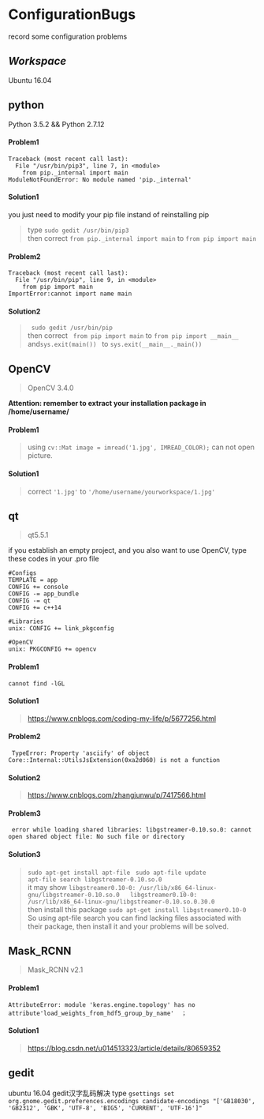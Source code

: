 # ConfigurationBugs
record some configuration problems 
## *Workspace*  
Ubuntu 16.04  

## python  
Python 3.5.2 && Python 2.7.12  
#### Problem1
```
Traceback (most recent call last):
  File "/usr/bin/pip3", line 7, in <module>
    from pip._internal import main
ModuleNotFoundError: No module named 'pip._internal'
```
#### Solution1
you just need to modify your pip file instand of reinstalling pip
> type ` sudo gedit /usr/bin/pip3 `   
> then correct ` from pip._internal import main ` to `from pip import main `  
#### Problem2
```
Traceback (most recent call last):
  File "/usr/bin/pip", line 9, in <module>
    from pip import main
ImportError:cannot import name main
```
#### Solution2
> ` sudo gedit /usr/bin/pip`  
> then correct ` from pip import main` to `from pip import __main__` and`sys.exit(main()) ` to `sys.exit(__main__._main()) `  

## OpenCV   
> OpenCV 3.4.0   

**Attention: remember to extract your installation package in /home/username/**  
#### Problem1  
> using ` cv::Mat image = imread('1.jpg', IMREAD_COLOR); ` can not open picture.  
#### Solution1  
> correct ` '1.jpg' ` to ` '/home/username/yourworkspace/1.jpg' `  

## qt
> qt5.5.1

if you establish an empty project, and you also want to use OpenCV, type these codes in your .pro file
```
#Configs 
TEMPLATE = app 
CONFIG += console
CONFIG -= app_bundle
CONFIG -= qt
CONFIG += c++14

#Libraries
unix: CONFIG += link_pkgconfig

#OpenCV
unix: PKGCONFIG += opencv
```
#### Problem1  
`cannot find -lGL`   
#### Solution1
> https://www.cnblogs.com/coding-my-life/p/5677256.html  
#### Problem2
` TypeError: Property 'asciify' of object Core::Internal::UtilsJsExtension(0xa2d060) is not a function`  
#### Solution2  
> https://www.cnblogs.com/zhangjunwu/p/7417566.html  
#### Problem3  
` error while loading shared libraries: libgstreamer-0.10.so.0: cannot open shared object file: No such file or directory`  
#### Solution3  
> `sudo apt-get install apt-file ` 
> `sudo apt-file update`  
> `apt-file search libgstreamer-0.10.so.0`  
>  it may show `libgstreamer0.10-0: /usr/lib/x86_64-linux-gnu/libgstreamer-0.10.so.0  
>   libgstreamer0.10-0: /usr/lib/x86_64-linux-gnu/libgstreamer-0.10.so.0.30.0`  
> then install this package `sudo apt-get install libgstreamer0.10-0`  
> So using apt-file search you can find lacking files associated with their package, then install it and your problems will be solved.

## Mask_RCNN  
> Mask_RCNN v2.1  

#### Problem1  
```
AttributeError: module 'keras.engine.topology' has no attribute'load_weights_from_hdf5_group_by_name'  ；
```
#### Solution1  
> https://blog.csdn.net/u014513323/article/details/80659352

## gedit 
 ubuntu 16.04 gedit汉字乱码解决
 type `gsettings set org.gnome.gedit.preferences.encodings candidate-encodings "['GB18030', 'GB2312', 'GBK', 'UTF-8', 'BIG5', 'CURRENT', 'UTF-16']"`
